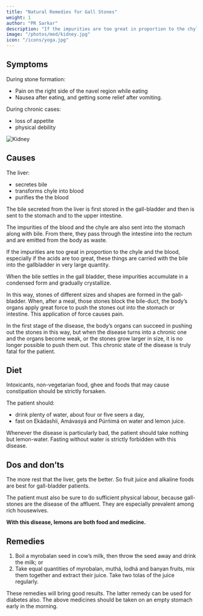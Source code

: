 ```yaml
---
title: "Natural Remedies for Gall Stones"
weight: 1
author: "PR Sarkar"
description: "If the impurities are too great in proportion to the chyle and the blood, especially if the acids are too great, these things are carried with the bile into the gallbladder in very large quantity"
image: "/photos/med/kidney.jpg"
icon: "/icons/yoga.jpg"
---
```





## Symptoms

<!-- The Saḿskrta-derived word for gall-stone is “pittáshmarii”, “Ashma” meaning “stone” in Saḿskrta; so the colloquial term is “pittápáthurii” – “páthar” being the colloquial word for “stone.”  -->

During stone formation:
- Pain on the right side of the navel region while eating
- Nausea after eating, and getting some relief after vomiting. 

During chronic cases:
- loss of appetite
- physical debility


![Kidney](/photos/med/kidney.jpg)


## Causes

The liver:
- secretes bile 
- transforms chyle into blood
- purifies the the blood

The bile secreted from the liver is first stored in the gall-bladder and then is sent to the stomach and to the upper intestine. 

The impurities of the blood and the chyle are also sent into the stomach along with bile. From there, they pass through the intestine into the rectum and are emitted from the body as waste. 

If the impurities are too great in proportion to the chyle and the blood, especially if the acids are too great, these things are carried with the bile into the gallbladder in very large quantity. 

When the bile settles in the gall bladder, these impurities accumulate in a condensed form and gradually crystallize. 

In this way, stones of different sizes and shapes are formed in the gall-bladder. When, after a meal, those stones block the bile-duct, the body’s organs apply great force to push the stones out into the stomach or intestine. This application of force causes pain.

In the first stage of the disease, the body’s organs can succeed in pushing out the stones in this way, but when the disease turns into a chronic one and the organs become weak, or the stones grow larger in size, it is no longer possible to push them out. This chronic state of the disease is truly fatal for the patient.

<!-- Treatment:
Morning – Utkśepa Mudrá, Yoga Mudrá, Diirgha Prańáma, Padahastásana, Násápána, Ágneyii Mudrá or Ágneyii Práńáyáma.
Evening – Agnisára Mudrá, Karmásana and Sarváuṋgásana. -->


## Diet

Intoxicants, non-vegetarian food, ghee and foods that may cause constipation should be strictly forsaken. 

The patient should:
- drink plenty of water, about four or five seers a day,
- fast on Ekádashii, Amávasyá and Púrńimá on water and lemon juice. 

Whenever the disease is particularly bad, the patient should take nothing but lemon-water. Fasting without water is strictly forbidden with this disease.


## Dos and don’ts

The more rest that the liver, gets the better. So fruit juice and alkaline foods are best for gall-bladder patients. 

The patient must also be sure to do sufficient physical labour, because gall-stones are the disease of the affluent. They are especially prevalent among rich housewives. 

**With this disease, lemons are both food and medicine.**


## Remedies

1. Boil a myrobalan seed in cow’s milk, then throw the seed away and drink the milk; or
2. Take equal quantities of myrobalan, muthá, lodhá and banyan fruits, mix them together and extract their juice. Take two tolas of the juice regularly.

These remedies will bring good results. The latter remedy can be used for diabetes also. The above medicines should be taken on an empty stomach early in the morning.
